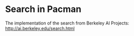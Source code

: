 # Search in Pacman

The implementation of the search from Berkeley AI Projects: http://ai.berkeley.edu/search.html
